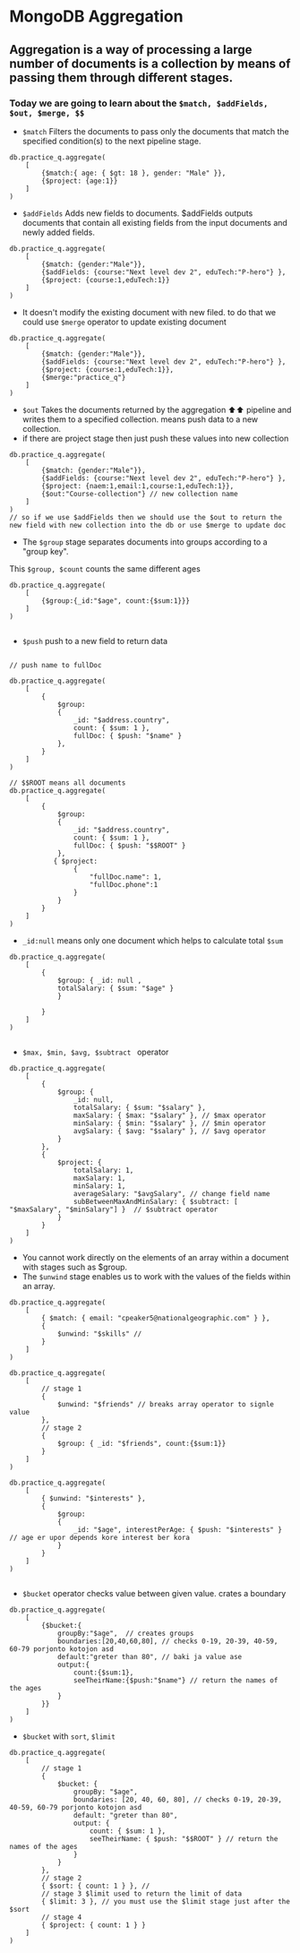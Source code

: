 # MongoDB Aggregation

## Aggregation is a way of processing a large number of documents is a collection by means of passing them through different stages.

### Today we are going to learn about the `$match, $addFields, $out, $merge, $$`

- `$match` Filters the documents to pass only the documents that match the specified condition(s) to the next pipeline stage.

```mongodb
db.practice_q.aggregate(
    [
        {$match:{ age: { $gt: 18 }, gender: "Male" }},
        {$project: {age:1}}
    ]
)
```

- `$addFields` Adds new fields to documents. $addFields outputs documents that contain all existing fields from the input documents and newly added fields.

```mongodb
db.practice_q.aggregate(
    [
        {$match: {gender:"Male"}},
        {$addFields: {course:"Next level dev 2", eduTech:"P-hero"} },
        {$project: {course:1,eduTech:1}}
    ]
)

```

- It doesn't modify the existing document with new filed. to do that we could use `$merge` operator to update existing document

```mongodb
db.practice_q.aggregate(
    [
        {$match: {gender:"Male"}},
        {$addFields: {course:"Next level dev 2", eduTech:"P-hero"} },
        {$project: {course:1,eduTech:1}},
        {$merge:"practice_q"}
    ]
)
```

- `$out` Takes the documents returned by the aggregation ⬆️⬆️ pipeline and writes them to a specified collection. means push data to a new collection.
- if there are project stage then just push these values into new collection

```mongodb
db.practice_q.aggregate(
    [
        {$match: {gender:"Male"}},
        {$addFields: {course:"Next level dev 2", eduTech:"P-hero"} },
        {$project: {naem:1,email:1,course:1,eduTech:1}},
        {$out:"Course-collection"} // new collection name
    ]
)
// so if we use $addFields then we should use the $out to return the new field with new collection into the db or use $merge to update doc

```

- The `$group` stage separates documents into groups according to a "group key".

This `$group, $count` counts the same different ages

```mongodb
db.practice_q.aggregate(
    [
        {$group:{_id:"$age", count:{$sum:1}}}
    ]
)


```

- `$push` push to a new field to return data

```mongodb

// push name to fullDoc

db.practice_q.aggregate(
    [
        {
            $group:
            {
                _id: "$address.country",
                count: { $sum: 1 },
                fullDoc: { $push: "$name" }
            },
        }
    ]
)

// $$ROOT means all documents
db.practice_q.aggregate(
    [
        {
            $group:
            {
                _id: "$address.country",
                count: { $sum: 1 },
                fullDoc: { $push: "$$ROOT" }
            },
           { $project:
                {
                    "fullDoc.name": 1,
                    "fullDoc.phone":1
                }
            }
        }
    ]
)
```

- `_id:null` means only one document which helps to calculate total `$sum`

```mongodb
db.practice_q.aggregate(
    [
        {
            $group: { _id: null ,
            totalSalary: { $sum: "$age" }
            }

        }
    ]
)


```

- `$max, $min, $avg, $subtract ` operator

```mongodb
db.practice_q.aggregate(
    [
        {
            $group: {
                _id: null,
                totalSalary: { $sum: "$salary" },
                maxSalary: { $max: "$salary" }, // $max operator
                minSalary: { $min: "$salary" }, // $min operator
                avgSalary: { $avg: "$salary" }, // $avg operator
            }
        },
        {
            $project: {
                totalSalary: 1,
                maxSalary: 1,
                minSalary: 1,
                averageSalary: "$avgSalary", // change field name
                subBetweenMaxAndMinSalary: { $subtract: [ "$maxSalary", "$minSalary"] }  // $subtract operator
            }
        }
    ]
)
```

- You cannot work directly on the elements of an array within a document with stages such as $group.
- The `$unwind` stage enables us to work with the values of the fields within an array.

```mongodb
db.practice_q.aggregate(
    [
        { $match: { email: "cpeaker5@nationalgeographic.com" } },
        {
            $unwind: "$skills" //
        }
    ]
)
```

```mongodb
db.practice_q.aggregate(
    [
        // stage 1
        {
            $unwind: "$friends" // breaks array operator to signle value
        },
        // stage 2
        {
            $group: { _id: "$friends", count:{$sum:1}}
        }
    ]
)

```

```mongodb
db.practice_q.aggregate(
    [
        { $unwind: "$interests" },
        {
            $group:
            {
                _id: "$age", interestPerAge: { $push: "$interests" }  // age er upor depends kore interest ber kora
            }
        }
    ]
)


```

- `$bucket` operator checks value between given value. crates a boundary

```mongodb
db.practice_q.aggregate(
    [
        {$bucket:{
            groupBy:"$age",  // creates groups
            boundaries:[20,40,60,80], // checks 0-19, 20-39, 40-59, 60-79 porjonto kotojon asd
            default:"greter than 80", // baki ja value ase
            output:{
                count:{$sum:1},
                seeTheirName:{$push:"$name"} // return the names of the ages
            }
        }}
    ]
)

```

- `$bucket` with `sort`, `$limit`

```mongodb
db.practice_q.aggregate(
    [
        // stage 1
        {
            $bucket: {
                groupBy: "$age",
                boundaries: [20, 40, 60, 80], // checks 0-19, 20-39, 40-59, 60-79 porjonto kotojon asd
                default: "greter than 80",
                output: {
                    count: { $sum: 1 },
                    seeTheirName: { $push: "$$ROOT" } // return the names of the ages
                }
            }
        },
        // stage 2
        { $sort: { count: 1 } }, //
        // stage 3 $limit used to return the limit of data
        { $limit: 3 }, // you must use the $limit stage just after the $sort
        // stage 4
        { $project: { count: 1 } }
    ]
)

```

```mongodb

```

